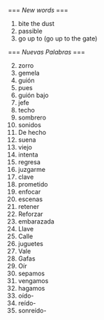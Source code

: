 === *New words* ===

1. bite the dust
2. passible
3. go up to (go up to the gate)

=== *Nuevas Palabras* ===

2. zorro
3. gemela
4. guión
5. pues
6. guión bajo
7. jefe
8. techo
9. sombrero
10. sonidos
11. De hecho
12. suena
14. viejo
15. intenta
16. regresa
17. juzgarme
18. clave
19. prometido
20. enfocar
21. escenas
22. retener
23. Reforzar
24. embarazada
25. Llave
26. Calle
27. juguetes
28. Vale
29. Gafas
30. Oír
31. sepamos
32. vengamos
33. hagamos
34. oído-
35. reído-
36. sonreído-
